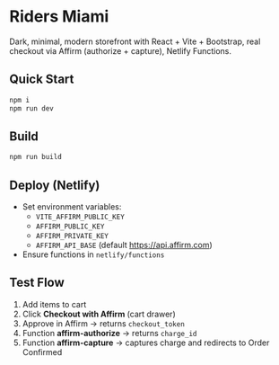 
# Riders Miami

Dark, minimal, modern storefront with React + Vite + Bootstrap, real checkout via Affirm (authorize + capture), Netlify Functions.

## Quick Start
```bash
npm i
npm run dev
```

## Build
```bash
npm run build
```

## Deploy (Netlify)
- Set environment variables:
  - `VITE_AFFIRM_PUBLIC_KEY`
  - `AFFIRM_PUBLIC_KEY`
  - `AFFIRM_PRIVATE_KEY`
  - `AFFIRM_API_BASE` (default https://api.affirm.com)
- Ensure functions in `netlify/functions`

## Test Flow
1. Add items to cart
2. Click **Checkout with Affirm** (cart drawer)
3. Approve in Affirm → returns `checkout_token`
4. Function **affirm-authorize** → returns `charge_id`
5. Function **affirm-capture** → captures charge and redirects to Order Confirmed
